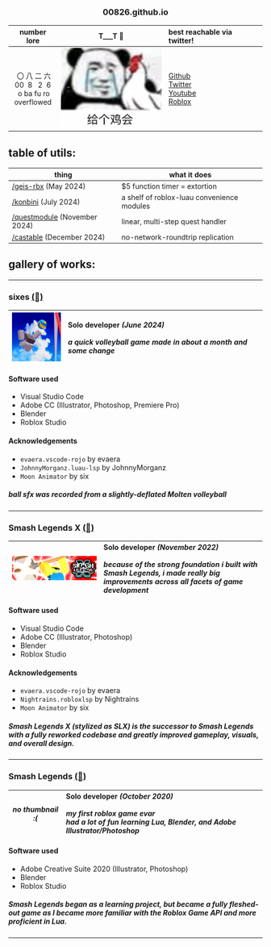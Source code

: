 <div align="center">
  <h3>00826.github.io</h3>
</div>


<div align="center">

|number lore|T___T 🐔|best reachable via twitter!|
|:-:|:-:|:-|
|&nbsp;〇&nbsp;八&nbsp;二&nbsp;六<br>00&nbsp;&nbsp;8&nbsp;&nbsp;&nbsp;2&nbsp;&nbsp;6 <br>&nbsp;o ba fu ro <br>overflowed|[<img src="Images/geigejihui.png" width="200"/>](everytiem)|[Github](https://github.com/00826)<br>[Twitter](https://twitter.com/ovarflowed)<br>[Youtube](https://www.youtube.com/@ovarflowed)<br>[Roblox](https://www.roblox.com/users/24103210/profile)|
</div>


## table of utils:

|thing|what it does|
|-|-|
|[/geis-rbx](https://github.com/00826/geis-rbx) (May 2024)|$5 function timer = extortion|
|[/konbini](https://github.com/00826/konbini) (July 2024)|a shelf of roblox-luau convenience modules|
|[/questmodule](https://github.com/00826/questmodule) (November 2024)|linear, multi-step quest handler|
|[/castable](https://github.com/00826/questmodule) (December 2024)|no-network-roundtrip replication|

## gallery of works:

---

### sixes [(🔗)](https://github.com/00826/konbini)
|<img src="Images/sixes-square.png" width="120"/>|<div style="text-align: left"> **Solo developer** <i>(June 2024)</i> <br><br>*a quick volleyball game made in about a month and some change* </div>|
|-|-|

#### Software used

- Visual Studio Code
- Adobe CC (Illustrator, Photoshop, Premiere Pro)
- Blender
- Roblox Studio

#### Acknowledgements

- `evaera.vscode-rojo` by evaera
- `JohnnyMorganz.luau-lsp` by JohnnyMorganz
- `Moon Animator` by six

##### ball sfx was recorded from a slightly-deflated Molten volleyball

---

### Smash Legends X [(🔗)](https://www.roblox.com/games/11586481578/)

|<img src="Images/slxthumb.png" width="650"/>|<div style="text-align: left"> **Solo developer** <i>(November 2022)</i> <br><br>*because of the strong foundation i built with Smash Legends, i made really big improvements across all facets of game development* </div>|
|-|-|

#### Software used

- Visual Studio Code
- Adobe CC (Illustrator, Photoshop)
- Blender
- Roblox Studio

#### Acknowledgements

- `evaera.vscode-rojo` by evaera
- `Nightrains.robloxlsp` by Nightrains
- `Moon Animator` by six

##### *Smash Legends X (stylized as SLX)* is the successor to *Smash Legends* with a fully reworked codebase and greatly improved gameplay, visuals, and overall design.

---

### Smash Legends [(🔗)](https://www.roblox.com/games/5630129588/)

|*no thumbnail :᠎(* |<div style="text-align: left"> **Solo developer** <i>(October 2020)</i> <br><br>*my first roblox game evar*<br>*had a lot of fun learning Lua, Blender, and Adobe Illustrator/Photoshop* </div>|
|-|-|

#### Software used

- Adobe Creative Suite 2020 (Illustrator, Photoshop)
- Blender
- Roblox Studio

##### *Smash Legends* began as a learning project, but became a fully fleshed-out game as I became more familiar with the Roblox Game API and more proficient in Lua.

---
